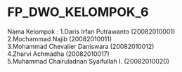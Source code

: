 # FP_DWO_KELOMPOK_6
Nama Kelompok : 
1.Daris Irfan Putrawanto (20082010001)  <br />
2.Mochammad Najib (20082010011)  <br />
3.Mohammad Chevalier Daniswara (20082010012)  <br />
4.Zharvi Achmadha (20082010017)  <br />
5.Muhammad Chairuladnan Syaifullah I. (20082010020) <br />

